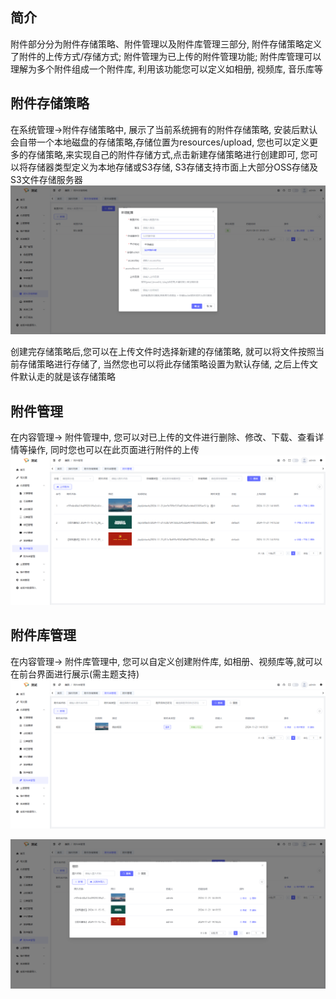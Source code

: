 ## 简介
附件部分分为附件存储策略、附件管理以及附件库管理三部分, 附件存储策略定义了附件的上传方式/存储方式; 附件管理为已上传的附件管理功能; 附件库管理可以理解为多个附件组成一个附件库, 利用该功能您可以定义如相册, 视频库, 音乐库等

## 附件存储策略
在系统管理->附件存储策略中, 展示了当前系统拥有的附件存储策略, 安装后默认会自带一个本地磁盘的存储策略,存储位置为resources/upload, 您也可以定义更多的存储策略,来实现自己的附件存储方式,点击新建存储策略进行创建即可, 您可以将存储器类型定义为本地存储或S3存储, S3存储支持市面上大部分OSS存储及S3文件存储服务器
![themes](./images/1732169550757.jpg)

创建完存储策略后,您可以在上传文件时选择新建的存储策略, 就可以将文件按照当前存储策略进行存储了, 当然您也可以将此存储策略设置为默认存储, 之后上传文件默认走的就是该存储策略

## 附件管理
在内容管理-> 附件管理中, 您可以对已上传的文件进行删除、修改、下载、查看详情等操作, 同时您也可以在此页面进行附件的上传
![themes](./images/1732169842070.jpg)

## 附件库管理
在内容管理-> 附件库管理中, 您可以自定义创建附件库, 如相册、视频库等,就可以在前台界面进行展示(需主题支持)
![themes](./images/1732169995094.jpg)

![themes](./images/1732170019238.jpg)